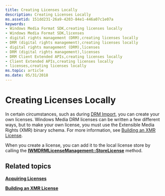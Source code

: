 ```yaml
---
title: Creating Licenses Locally
description: Creating Licenses Locally
ms.assetid: 151dd231-26a9-4203-84e1-446a07c1e07a
keywords:
- Windows Media Format SDK,creating licenses locally
- Windows Media Format SDK,licenses
- digital rights management (DRM),creating licenses locally
- DRM (digital rights management),creating licenses locally
- digital rights management (DRM),licenses
- DRM (digital rights management),licenses
- DRM Client Extended APIs,creating licenses locally
- Client Extended APIs,creating licenses locally
- licenses,creating licenses locally
ms.topic: article
ms.date: 05/31/2018
---
```


# Creating Licenses Locally

In certain circumstances, such as during [DRM Import](drm-import.md), you can create your own licenses. Windows Media DRM licenses can be written a few different ways, but to make your own license, you must use the Extensible Media Rights (XMR) binary schema. For more information, see [Building an XMR License](building-an-xmr-license.md).

When you create a license, you can add it to the local license store by calling the [**IWMDRMLicenseManagement::StoreLicense**](iwmdrmlicensemanagement-storelicense.md) method.

## Related topics

<dl> <dt>

[**Acquiring Licenses**](acquiring-licenses.md)
</dt> <dt>

[**Building an XMR License**](building-an-xmr-license.md)
</dt> </dl>

 

 




